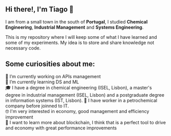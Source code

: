 ## Hi there!, I'm Tiago 👋

I am from a small town in the south of **Portugal**, I studied **Chemical Engineering**, **Industrial Management** and **Systems Engineering**.

This is my repository where I will keep some of what I have learned and some of my experiments. My idea is to store and share knowledge not necessary code.

## Some curiosities about me:
🔬 I’m currently working on APIs management  
🌱 I’m currently learning DS and ML  
🎓 I have a degree in chemical engineering (ISEL, Lisbon), a master's degree in industrial management (ISEL, Lisbon) and a postgraduate degree in information systems (IST, Lisbon). 
🔧 I have worker in a petrochemical company before joinned to IT.   
🤓 I'm very interested in economy, good management and efficiency improvement  
🔭 I want to learn more about blockchain, I think that is a perfect tool to drive and economy with great performance improvements 

<!--
**TiagoSRodrigues/TiagoSRodrigues** is a ✨ _special_ ✨ repository because its `README.md` (this file) appears on your GitHub profile.

Here are some ideas to get you started:

- 🔭 I’m currently working on ...
- 🌱 I’m currently learning ...
- 👯 I’m looking to collaborate on ...
- 🤔 I’m looking for help with ...
- 💬 Ask me about ...
- 📫 How to reach me: ...
- 😄 Pronouns: ...
- ⚡ Fun fact: ...
-->




